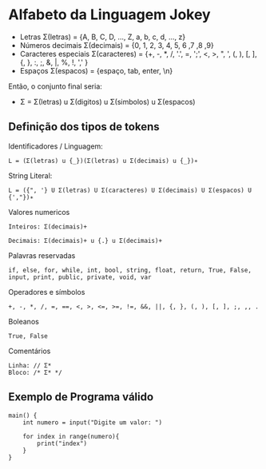 # Alfabeto da Linguagem Jokey

- Letras
  Σ(letras) = {A, B, C, D, ..., Z, a, b, c, d, ..., z}
- Números decimais
  Σ(decimais) = {0, 1, 2, 3, 4, 5, 6 ,7 ,8 ,9}
- Caracteres especiais
  Σ(caracteres) = {+, -, \*, /, '.', =, ';', <, >, ", ', (, ), [, ], {, }, :, ;, &, |, %, !, ',' }
- Espaços
  Σ(espacos) = {espaço, tab, enter, \n}

Então, o conjunto final seria:

- Σ = Σ(letras​) u Σ(digitos​) u Σ(simbolos​) u Σ(espac​os​)

## Definição dos tipos de tokens

Identificadores / Linguagem:

```
L = (Σ(letras) u {_})(Σ(letras) u Σ(decimais) u {_})∗
```

String Literal:

```
L = ({", '} U Σ(letras) U Σ(caracteres) U Σ(decimais) U Σ(espacos) U {',"})∗
```

Valores numericos

```
Inteiros: Σ(decimais)+
```

```
Decimais: Σ(decimais)+ u {.} u Σ(decimais)+
```

Palavras reservadas

```
if, else, for, while, int, bool, string, float, return, True, False, input, print, public, private, void, var
```

Operadores e símbolos

```
+, -, *, /, =, ==, <, >, <=, >=, !=, &&, ||, {, }, (, ), [, ], ;, ,, .
```

Boleanos

```
True, False
```

Comentários

```
Linha: // Σ*
Bloco: /* Σ* */
```

## Exemplo de Programa válido

```
main() {
    int numero = input("Digite um valor: ")

    for index in range(numero){
        print("index")
    }
}
```
